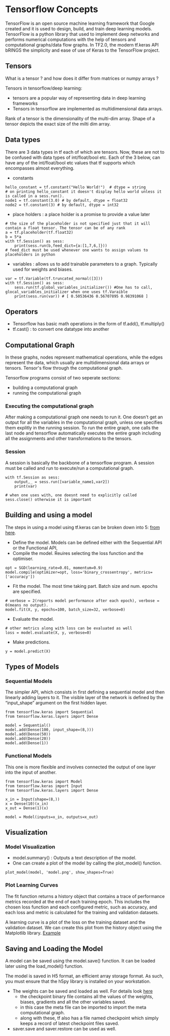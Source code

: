 # Tensorflow Concepts 

TensorFlow is an open source machine learning framework that Google created and it is used to design, build, and train deep learning models. TensorFlow is a python library that used to implement deep networks and performs numerical computations with the help of tensors and computational graphs/data flow graphs.  In TF2.0, the modern tf.keras API bRINGS the simplicity and ease of use of Keras to the TensorFlow project. 

## Tensors 

What is a tensor ? and how does it differ from matrices or numpy arrays ?

Tensors in tensorflow/deep learning:
- tensors are a popular way of representing data in deep learning frameworks
- Tensors in tensorflow are implemented as multidimensional data arrays.

Rank of a tensor is the dimensionality of the multi-dim array. 
Shape of a tensor depicts the exact size of the milti dim array.


## Data types

There are 3 data types in tf each of which are tensors.
Now, these are not to be confused with data types of int/float/bool etc. Each of the 3 below, can have any of the int/float/bool etc values that tf supports which encompasses almost everything.

- constants 
```
hello_constant = tf.constant("Hello World!")  # dtype = string
# on printing hello_constant it doesn't display hello world unless it is called in a sess.run(). 
node1 = tf.constant(3.0) # by default, dtype = float32
node2 = tf.constant(3) # by default, dtype = int32
``` 

- place holders : a place holder is a promise to provide a value later
```
# the size of the placeholder is not specified just that it will contain a float tensor. The tensor can be of any rank
a = tf.placeholder(tf.float32)
b = 5*a
with tf.Session() as sess:
    print(sess.run(b,feed_dict={a:[1,7,6,]}))
# feed_dict must be used whenever one wants to assign values to placeholders in python
```

- variables : allows us to add trainable parameters to a graph. Typically used for weights and biases.

```
var = tf.Variable(tf.truncated_normal([3]))
with tf.Session() as sess:
    sess.run(tf.global_variables_initializer()) #One has to call, glocal_variables_initializer when one uses tf.Varaible
    print(sess.run(var)) # [ 0.50536436 0.56707895 0.98391068 ]
```

## Operators 

- Tensorflow has basic math operations in the form of tf.add(), tf.multiply()
- tf.cast() : to convert one datatype into another 

## Computational Graph 

In these graphs, nodes represent mathematical operations, while the edges represent the data, which usually are multidimensional data arrays or tensors. Tensor's flow through the computational graph. 

Tensorflow programs consist of two seperate sections: 
- building a computational graph 
- running the computational graph

### Executing the computational graph

After making a computational graph one needs to run it. One doesn't get an output for all the variables in the computational graph, unless one specifies them explitly in the running session. To run the entire graph, one calls the last node and tensorflow automatically executes the entire graph including all the assignments and other transformations to the tensors.

### Session 
A session is basically the backbone of a tensorflow program. A session must be called and run to execute/run a computational graph.
```
with tf.Session as sess:
    output,_ = sess.run([variable_name1,var2])
    print(var)

# when one uses with, one doesnt need to explicitly called sess.close() otherwise it is important
```

## Building and using a model 

The steps in using a model using tf.keras can be broken down into 5: [from here](https://machinelearningmastery.com/tensorflow-tutorial-deep-learning-with-tf-keras/). 

- Define the model. Models can be defined either with the Sequential API or the Functional API,
- Compile the model. Reuires selecting the loss function and the optimiser.
```
opt = SGD(learning_rate=0.01, momentum=0.9)
model.compile(optimizer=opt, loss='binary_crossentropy', metrics=['accuracy'])
```
- Fit the model. The most time taking part. Batch size and num. epochs are specified.
```
# verbose = 2(reports model performance after each epoch), verbose = 0(means no output).
model.fit(X, y, epochs=100, batch_size=32, verbose=0)
```
- Evaluate the model.
```
# other metrics along with loss can be evaluated as well
loss = model.evaluate(X, y, verbose=0)
```
- Make predictions.
```
y = model.predict(X)
```

## Types of Models 

### Sequential Models

The simpler API, which consists in first defining a sequential model and then linearly adding layers to it. 
The visible layer of the network is defined by the “input\_shape” argument on the first hidden layer.

```
from tensorflow.keras import Sequential
from tensorflow.keras.layers import Dense

model = Sequential()
model.add(Dense(100, input_shape=(8,)))
model.add(Dense(50))
model.add(Dense(20))
model.add(Dense(1))
```

### Functional Models

This one is more flexible and involves connected the output of one layer into the input of another. 

```
from tensorflow.keras import Model
from tensorflow.keras import Input
from tensorflow.keras.layers import Dense

x_in = Input(shape=(8,))
x = Dense(10)(x_in)
x_out = Dense(1)(x)

model = Model(inputs=x_in, outputs=x_out)
```

## Visualization 

### Model Visualization

- model.summary() : Outputs a text description of the model.
- One can create a plot of the model by calling the plot\_model() function.
```
plot_model(model, 'model.png', show_shapes=True)
```

### Plot Learning Curves

The fit function returns a history object that contains a trace of performance metrics recorded at the end of each training epoch. This includes the chosen loss function and each configured metric, such as accuracy, and each loss and metric is calculated for the training and validation datasets.

A learning curve is a plot of the loss on the training dataset and the validation dataset. We can create this plot from the history object using the Matplotlib library. [Example](https://machinelearningmastery.com/tensorflow-tutorial-deep-learning-with-tf-keras/)


## Saving and Loading the Model

A model can be saved using the model.save() function. It can be loaded later using the load\_model() function.

The model is saved in H5 format, an efficient array storage format. As such, you must ensure that the h5py library is installed on your workstation.

- The weights can be saved and loaded as well. For details look [here](https://cv-tricks.com/tensorflow-tutorial/save-restore-tensorflow-models-quick-complete-tutorial/)
    - the checkpoint binary file contains all the values of the weights, biases, gradients and all the other variables saved.
    - in this case the meta file can be imported to import the meta computational graph. 
    - along with these, tf also has a file named checkpoint which simply keeps a record of latest checkpoint files saved.
- saver.save and saver.restore can be used as well. 









